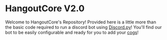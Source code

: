 # HangoutCore V2.0
Welcome to HangoutCore's Repository! Provided here is a little more than the basic code required to run a discord bot using [Discord.py](https://discordpy.readthedocs.io/en/master/index.html)! You'll find our bot to be easily configurable and ready for you to add your [cogs](https://discordpy.readthedocs.io/en/stable/ext/commands/cogs.html)!
